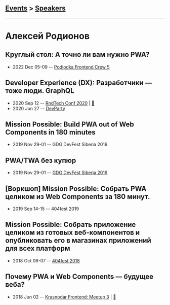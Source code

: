 ## [Events](../README.md) > [Speakers](../speakers.md)
---

# Алексей Родионов

## Круглый стол: А точно ли вам нужно PWA?
- 2022 Dec 05-09 -- [Podlodka Frontend Crew 5](https://youtu.be/-q9acZbNK0c)    
## Developer Experience (DX): Разработчики — тоже люди. GraphQL
- 2020 Sep 12 -- [RndTech Conf 2020](https://youtu.be/m9DHmTowLvI)  | [:notebook:](https://docs.google.com/presentation/d/1tmnVo0EUqcLv_RbDFCrpRJpTtpHQDhicOCyT2JL-eu8/edit)  
- 2020 Jun 27 -- [DevParty](https://www.youtube.com/watch?v=i4lBV8by8t4)    
## Mission Possible: Build PWA out of Web Components in 180 minutes
- 2019 Nov 29-01 -- GDG DevFest Siberia 2019    
## PWA&#x2F;TWA без купюр
- 2019 Nov 29-01 -- [GDG DevFest Siberia 2019](https://youtu.be/MuEFPsW9B3M)    
## [Воркшоп] Mission Possible: Собрать PWA целиком из Web Components за 180 минут.
- 2019 Sep 14-15 -- 404fest 2019    
## Mission Possible: Собрать приложение целиком из готовых веб-компонентов и опубликовать его в магазинах приложений для всех платформ
- 2018 Oct 06-07 -- [404fest 2018](https://www.youtube.com/watch?v=2_xy4YIqJLI)    
## Почему PWA и Web Components — будущее веба?
- 2018 Jun 02 -- [Krasnodar Frontend: Meetup 3](https://youtu.be/Z0JkVGDVQ2k)  | [:notebook:](https://docs.google.com/presentation/d/1VY1z-y1YlHf_1LitS38oar57eboDbbbU1K1EqypkfNg/edit#slide=id.p)  
